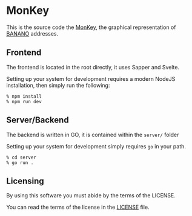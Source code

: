 # MonKey

This is the source code the [MonKey](https://monkey.banano.cc/), the graphical representation of [BANANO](https://banano.cc) addresses.

## Frontend

The frontend is located in the root directly, it uses Sapper and Svelte.

Setting up your system for development requires a modern NodeJS installation, then simply run the following:

```
% npm install
% npm run dev
```

## Server/Backend

The backend is written in GO, it is contained within the `server/` folder

Setting up your system for development simply requires `go` in your path.

```
% cd server
% go run .
```

## Licensing

By using this software you must abide by the terms of the LICENSE.

You can read the terms of the license in the [LICENSE](https://github.com/appditto/monKey/blob/master/LICENSE) file.

